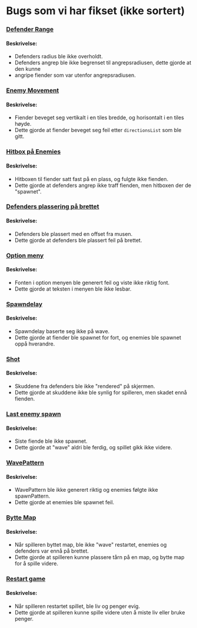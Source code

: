 # Bugs som vi har fikset (ikke sortert)

### <ins>Defender Range</ins>
#### Beskrivelse:
- Defenders radius ble ikke overholdt.
- Defenders angrep ble ikke begrenset til angrepsradiusen, dette gjorde at den kunne <br>
- angripe fiender som var utenfor angrepsradiusen.

### <ins>Enemy Movement</ins>
#### Beskrivelse:
- Fiender beveget seg vertikalt i en tiles bredde, og horisontalt i en tiles høyde.
- Dette gjorde at fiender beveget seg feil etter `directionsList` som ble gitt.



### <ins>Hitbox på Enemies</ins>
#### Beskrivelse:
- Hitboxen til fiender satt fast på en plass, og fulgte ikke fienden.
- Dette gjorde at defenders angrep ikke traff fienden, men hitboxen der de "spawnet".


### <ins>Defenders plassering på brettet</ins>
#### Beskrivelse:
- Defenders ble plassert med en offset fra musen.
- Dette gjorde at defenders ble plassert feil på brettet.


### <ins>Option meny</ins>
#### Beskrivelse:
- Fonten i option menyen ble generert feil og viste ikke riktig font.
- Dette gjorde at teksten i menyen ble ikke lesbar.


### <ins>Spawndelay</ins>
#### Beskrivelse:
- Spawndelay baserte seg ikke på wave.
- Dette gjorde at fiender ble spawnet for fort, og enemies ble spawnet oppå hverandre.


### <ins>Shot</ins>
#### Beskrivelse:
- Skuddene fra defenders ble ikke "rendered" på skjermen.
- Dette gjorde at skuddene ikke ble synlig for spilleren, men skadet ennå fienden.


### <ins>Last enemy spawn</ins>
#### Beskrivelse:
- Siste fiende ble ikke spawnet.
- Dette gjorde at "wave" aldri ble ferdig, og spillet gikk ikke videre.


### <ins>WavePattern</ins>
#### Beskrivelse:
- WavePattern ble ikke generert riktig og enemies følgte ikke spawnPattern.
- Dette gjorde at enemies ble spawnet feil.


### <ins>Bytte Map</ins>
#### Beskrivelse:
- Når spilleren byttet map, ble ikke "wave" restartet, enemies og defenders var ennå på brettet.
- Dette gjorde at spilleren kunne plassere tårn på en map, og bytte map for å spille videre.


### <ins>Restart game</ins>
#### Beskrivelse:
- Når spilleren restartet spillet, ble liv og penger evig.
- Dette gjorde at spilleren kunne spille videre uten å miste liv eller bruke penger.